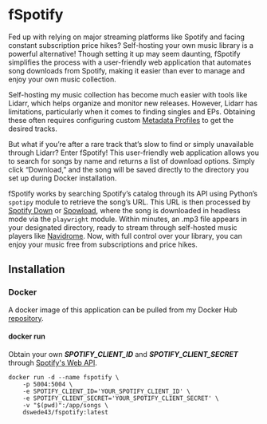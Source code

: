# fSpotify
Fed up with relying on major streaming platforms like Spotify and facing constant subscription price hikes?
Self-hosting your own music library is a powerful alternative! Though setting it up may seem daunting,
fSpotify simplifies the process with a user-friendly web application that automates song downloads from Spotify,
making it easier than ever to manage and enjoy your own music collection.

Self-hosting my music collection has become much easier with tools like Lidarr, which helps organize and monitor
new releases. However, Lidarr has limitations, particularly when it comes to finding singles and EPs. Obtaining
these often requires configuring custom [Metadata Profiles](https://wiki.servarr.com/lidarr/faq) to get the
desired tracks.

But what if you’re after a rare track that’s slow to find or simply unavailable through Lidarr? Enter fSpotify!
This user-friendly web application allows you to search for songs by name and returns a list of download options.
Simply click “Download,” and the song will be saved directly to the directory you set up during Docker installation.

fSpotify works by searching Spotify’s catalog through its API using Python’s `spotipy` module to retrieve the
song’s URL. This URL is then processed by [Spotify Down](https://spotifydown.com) or [Spowload](https://spowload.com),
where the song is downloaded in headless mode via the `playwright` module. Within minutes, an .mp3 file appears in your designated directory, ready to stream through self-hosted music players like [Navidrome](https://www.navidrome.org).
Now, with full control over your library, you can enjoy your music free from subscriptions and price hikes.

## Installation
### Docker
A docker image of this application can be pulled from my Docker Hub
[repository](https://hub.docker.com/repository/docker/dswede43/spotifydown/general).

#### docker run
Obtain your own ***SPOTIFY_CLIENT_ID*** and ***SPOTIFY_CLIENT_SECRET*** through
[Spotify's Web API](https://developer.spotify.com/documentation/web-api).

```
docker run -d --name fspotify \
    -p 5004:5004 \
    -e SPOTIFY_CLIENT_ID='YOUR_SPOTIFY_CLIENT_ID' \
    -e SPOTIFY_CLIENT_SECRET='YOUR_SPOTIFY_CLIENT_SECRET' \
    -v "$(pwd)":/app/songs \
    dswede43/fspotify:latest
```
